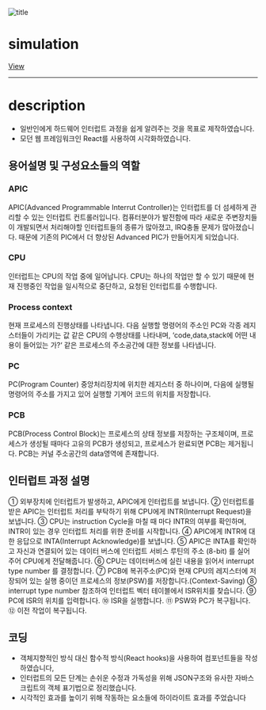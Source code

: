 ![title](https://user-images.githubusercontent.com/46894554/83957388-27daae80-a8a3-11ea-8022-7d67756361b4.png)
# simulation

[View](https://SteelEyebrows.github.io/HW_interrupt_simulation/)

___
# description

- 일반인에게 하드웨어 인터럽트 과정을 쉽게 알려주는 것을 목표로 제작하였습니다. 
- 모던 웹 프레임워크인 React를 사용하여 시각화하였습니다. 

## 용어설명 및 구성요소들의 역할
### APIC
APIC(Advanced Programmable Interrut Controller)는 인터럽트를 더 섬세하게 관리할 수 있는 인터럽트 컨트롤러입니다. 컴퓨터분야가 발전함에 따라 새로운 주변장치들이 개발되면서 처리해야할 인터럽트들의 종류가 많아졌고, IRQ충돌 문제가 많아졌습니다. 때문에 기존의 PIC에서 더 향상된 Advanced PIC가 만들어지게 되었습니다.

### CPU
인터럽트는 CPU의 작업 중에 일어납니다. CPU는 하나의 작업만 할 수 있기 때문에 현재 진행중인 작업을 일시적으로 중단하고, 요청된 인터럽트를 수행합니다.

### Process context
현재 프로세스의 진행상태를 나타냅니다. 다음 실행할 명령어의 주소인 PC와 각종 레지스터들이 가리키는 값 같은 CPU의 수행상태를 나타내며, ‘code,data,stack에 어떤 내용이 들어있는 가?‘ 같은 프로세스의 주소공간에 대한 정보를 나타냅니다.

### PC
PC(Program Counter) 중앙처리장치에 위치한 레지스터 중 하나이며, 다음에 실행될 명령어의 주소를 가지고 있어 실행할 기계어 코드의 위치를 저장합니다.

### PCB
PCB(Process Control Block)는 프로세스의 상태 정보를 저장하는 구조체이며, 프로세스가 생성될 때마다 고유의 PCB가 생성되고, 프로세스가 완료되면 PCB는 제거됩니다. PCB는 커널 주소공간의 data영역에 존재합니다.

## 인터럽트 과정 설명
① 외부장치에 인터럽트가 발생하고, APIC에게 인터럽트를 보냅니다.
② 인터럽트를 받은 APIC는 인터럽트 처리를 부탁하기 위해 CPU에게 INTR(Interrupt Request)을 보냅니다.
③ CPU는 instruction Cycle을 마칠 때 마다 INTR의 여부를 확인하며, INTR이 있는 경우 인터럽트 처리를 위한 준비를 시작합니다.
④ APIC에게 INTR에 대한 응답으로 INTA(Interrupt Acknowledge)를 보냅니다.
⑤ APIC은 INTA를 확인하고 자신과 연결되어 있는 데이터 버스에 인터럽트 서비스 루틴의 주소 (8-bit) 를 실어 주어 CPU에게 전달해줍니다. 
⑥ CPU는 데이터버스에 실린 내용을 읽어서 interrupt type number 를 결정합니다.
⑦ PCB에 복귀주소(PC)와 현재 CPU의 레지스터에 저장되어 있는 실행 중이던 프로세스의 정보(PSW)를 저장합니다.(Context-Saving)
⑧ interrupt type number 참조하여 인터럽트 벡터 테이블에서 ISR위치를 찾습니다.
⑨ PC에 ISR의 위치를 입력합니다.
⑩ ISR을 실행합니다.
⑪ PSW와 PC가 복구됩니다.
⑫ 이전 작업이 복구됩니다.

## 코딩
- 객체지향적인 방식 대신 함수적 방식(React hooks)을 사용하여 컴포넌트들을 작성하였습니다, 
- 인터럽트의 모든 단계는 손쉬운 수정과 가독성을 위해 JSON구조와 유사한 자바스크립트의 객체 표기법으로 정리했습니다.
- 시각적인 효과를 높이기 위해 작동하는 요소들에 하이라이트 효과를 주었습니다
